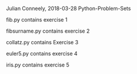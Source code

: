 Julian Conneely, 2018-03-28
Python-Problem-Sets

fib.py contains exercise 1

fibsurname.py contains exercise 2

collatz.py contains Exercise 3

euler5.py contains exercise 4

iris.py contains exercise 5
